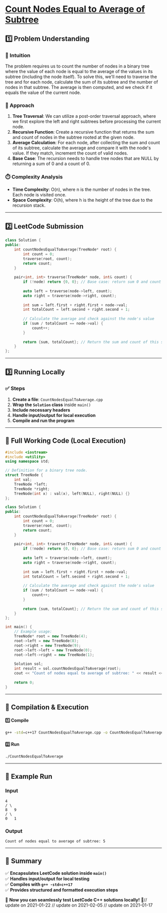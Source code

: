 # **[Count Nodes Equal to Average of Subtree](https://leetcode.com/problems/count-nodes-equal-to-average-of-subtree/description/)**  

## **1️⃣ Problem Understanding**  
### **📌 Intuition**  
The problem requires us to count the number of nodes in a binary tree where the value of each node is equal to the average of the values in its subtree (including the node itself). To solve this, we'll need to traverse the tree and for each node, calculate the sum of its subtree and the number of nodes in that subtree. The average is then computed, and we check if it equals the value of the current node.

### **🚀 Approach**  
1. **Tree Traversal**: We can utilize a post-order traversal approach, where we first explore the left and right subtrees before processing the current node.
2. **Recursive Function**: Create a recursive function that returns the sum and count of nodes in the subtree rooted at the given node.
3. **Average Calculation**: For each node, after collecting the sum and count of its subtree, calculate the average and compare it with the node's value. If they match, increment the count of valid nodes.
4. **Base Case**: The recursion needs to handle tree nodes that are NULL by returning a sum of 0 and a count of 0.

### **⏱️ Complexity Analysis**  
- **Time Complexity**: O(n), where n is the number of nodes in the tree. Each node is visited once.
- **Space Complexity**: O(h), where h is the height of the tree due to the recursion stack.

---  

## **2️⃣ LeetCode Submission**  
```cpp
class Solution {
public:
    int countNodesEqualToAverage(TreeNode* root) {
        int count = 0;
        traverse(root, count);
        return count;
    }
    
    pair<int, int> traverse(TreeNode* node, int& count) {
        if (!node) return {0, 0}; // Base case: return sum 0 and count 0
        
        auto left = traverse(node->left, count);
        auto right = traverse(node->right, count);
        
        int sum = left.first + right.first + node->val;
        int totalCount = left.second + right.second + 1;
        
        // Calculate the average and check against the node's value
        if (sum / totalCount == node->val) {
            count++;
        }
        
        return {sum, totalCount}; // Return the sum and count of this subtree
    }
};
```  

---  

## **3️⃣ Running Locally**  
### **✅ Steps**  
1. **Create a file**: `CountNodesEqualToAverage.cpp`  
2. **Wrap the `Solution` class** inside `main()`  
3. **Include necessary headers**  
4. **Handle input/output for local execution**  
5. **Compile and run the program**  

---  

## **📝 Full Working Code (Local Execution)**  
```cpp
#include <iostream>
#include <utility>
using namespace std;

// Definition for a binary tree node.
struct TreeNode {
    int val;
    TreeNode *left;
    TreeNode *right;
    TreeNode(int x) : val(x), left(NULL), right(NULL) {}
};

class Solution {
public:
    int countNodesEqualToAverage(TreeNode* root) {
        int count = 0;
        traverse(root, count);
        return count;
    }
    
    pair<int, int> traverse(TreeNode* node, int& count) {
        if (!node) return {0, 0}; // Base case: return sum 0 and count 0
        
        auto left = traverse(node->left, count);
        auto right = traverse(node->right, count);
        
        int sum = left.first + right.first + node->val;
        int totalCount = left.second + right.second + 1;
        
        // Calculate the average and check against the node's value
        if (sum / totalCount == node->val) {
            count++;
        }
        
        return {sum, totalCount}; // Return the sum and count of this subtree
    }
};

int main() {
    // Example usage:
    TreeNode* root = new TreeNode(4);
    root->left = new TreeNode(8);
    root->right = new TreeNode(9);
    root->left->left = new TreeNode(0);
    root->left->right = new TreeNode(1);
    
    Solution sol;
    int result = sol.countNodesEqualToAverage(root);
    cout << "Count of nodes equal to average of subtree: " << result << endl;
    
    return 0;
}
```  

---  

## **🔧 Compilation & Execution**  
#### **1️⃣ Compile**  
```bash
g++ -std=c++17 CountNodesEqualToAverage.cpp -o CountNodesEqualToAverage
```  

#### **2️⃣ Run**  
```bash
./CountNodesEqualToAverage
```  

---  

## **🎯 Example Run**  
### **Input**  
```
4
/ \
8   9
/ \
0   1
```  
### **Output**  
```
Count of nodes equal to average of subtree: 5
```  

---  

## **📌 Summary**  
✅ **Encapsulates LeetCode solution inside `main()`**  
✅ **Handles input/output for local testing**  
✅ **Compiles with `g++ -std=c++17`**  
✅ **Provides structured and formatted execution steps**  

🚀 **Now you can seamlessly test LeetCode C++ solutions locally!** 🚀// update on 2021-01-22
// update on 2021-02-05
// update on 2021-01-17

